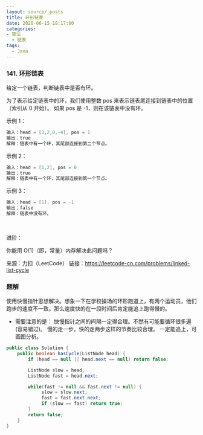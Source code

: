 ```yaml
---
layout: source/_posts
title: 环形链表
date: 2020-06-15 18:17:00
categories:
- 算法
  - 链表
tags: 
  - Java
---
```

### 141. 环形链表

给定一个链表，判断链表中是否有环。

为了表示给定链表中的环，我们使用整数 pos 来表示链表尾连接到链表中的位置（索引从 0 开始）。 如果 pos 是 -1，则在该链表中没有环。

<!--more-->
示例 1：
```java
输入：head = [3,2,0,-4], pos = 1
输出：true
解释：链表中有一个环，其尾部连接到第二个节点。
```

示例 2：
```java
输入：head = [1,2], pos = 0
输出：true
解释：链表中有一个环，其尾部连接到第一个节点。
```

示例 3：
```java
输入：head = [1], pos = -1
输出：false
解释：链表中没有环。
```

 

进阶：

你能用 O(1)（即，常量）内存解决此问题吗？

来源：力扣（LeetCode）
链接：https://leetcode-cn.com/problems/linked-list-cycle

### 题解
使用快慢指针思想解决。想象一下在学校操场的环形跑道上，有两个运动员，他们跑步的速度不一致。那么速度快的在一段时间后肯定能追上跑得慢的。 
- 需要注意的是： 快慢指针之间的间隔一定得合理。不然有可能要循环很多遍(容易错过)。 慢的走一步，快的走两步这样的节奏比较合理。 一定能追上，可画图分析。

```java
public class Solution {
    public boolean hasCycle(ListNode head) {
        if (head == null || head.next == null) return false;

        ListNode slow = head;
        ListNode fast = head.next;

        while(fast != null && fast.next != null) {
             slow = slow.next;
             fast = fast.next.next;
             if (slow == fast) return true;
        }
        return false;
    }
}
```